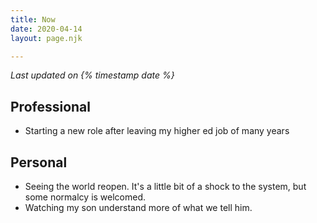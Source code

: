 ```yaml
---
title: Now
date: 2020-04-14
layout: page.njk

---
```

_Last updated on {% timestamp date %}_

## Professional

* Starting a new role after leaving my higher ed job of many years

## Personal

* Seeing the world reopen. It's a little bit of a shock to the system, but some normalcy is welcomed.
* Watching my son understand more of what we tell him.